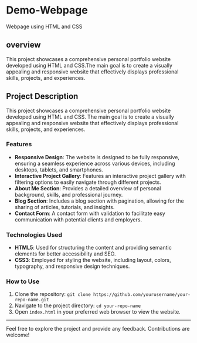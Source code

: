# Demo-Webpage
Webpage using HTML and CSS

## overview
This project showcases a comprehensive personal portfolio website developed using HTML and CSS.The main goal
is to create a visually appealing and responsive website that effectively displays professional skills,
projects, and experiences.

## Project Description

This project showcases a comprehensive personal portfolio website developed using HTML and CSS. The main goal is to
create a visually appealing and responsive website that effectively displays professional skills, projects, and experiences.

### Features

- **Responsive Design**: The website is designed to be fully responsive, ensuring a seamless experience across various devices, including desktops, tablets, and smartphones.
- **Interactive Project Gallery**: Features an interactive project gallery with filtering options to easily navigate through different projects.
- **About Me Section**: Provides a detailed overview of personal background, skills, and professional journey.
- **Blog Section**: Includes a blog section with pagination, allowing for the sharing of articles, tutorials, and insights.
- **Contact Form**: A contact form with validation to facilitate easy communication with potential clients and employers.

### Technologies Used

- **HTML5**: Used for structuring the content and providing semantic elements for better accessibility and SEO.
- **CSS3**: Employed for styling the website, including layout, colors, typography, and responsive design techniques.

### How to Use

1. Clone the repository: `git clone https://github.com/yourusername/your-repo-name.git`
2. Navigate to the project directory: `cd your-repo-name`
3. Open `index.html` in your preferred web browser to view the website.

---

Feel free to explore the project and provide any feedback. Contributions are welcome!
